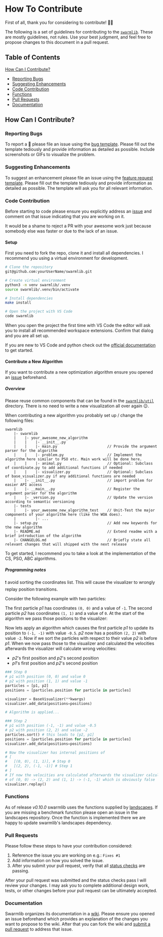 # How To Contribute

First of all, thank you for considering to contribute! :pray::tada:

The following is a set of guidelines for contributing to the [`swarmlib`](https://github.com/HaaLeo/swarmlib#readme). These are mostly guidelines, not rules. Use your best judgment, and feel free to propose changes to this document in a pull request.

## Table of Contents
[How Can I Contribute?](#how-can-i-contribute)
  * [Reporting Bugs](#reporting-bugs)
  * [Suggesting Enhancements](#suggesting-enhancements)
  * [Code Contribution](#code-contribution)
  * [Functions](#functions)
  * [Pull Requests](#pull-requests)
  * [Documentation](#documentation)

## How Can I Contribute?

### Reporting Bugs

To report a :bug: please file an issue using the [bug template](https://github.com/HaaLeo/swarmlib/issues/new?template=bug_report.md).
Please fill out the template tediously and provide information as detailed as possible.
Include screenshots or GIFs to visualize the problem.

### Suggesting Enhancements

To suggest an enhancement please file an issue using the [feature request template](https://github.com/HaaLeo/swarmlib/issues/new?template=feature_request.md).
Please fill out the template tediously and provide information as detailed as possible. 
The template will ask you for all relevant information.

### Code Contribution

Before starting to code please ensure you explicitly address an [issue](https://github.com/HaaLeo/swarmlib/issues) and comment on that issue indicating that you are working on it.

It would be a shame to reject a PR with your awesome work just because somebody else was faster or due to the lack of an issue.

#### Setup

First you need to fork the repo, clone it and install all dependencies.
I recommend you using a virtual environment for development.

```zsh
# Clone the repository
git@github.com:yourUserName/swarmlib.git

# Create virtual environment
python3 -m venv swarmlib/.venv
source swarmlib/.venv/bin/activate

# Install dependencies
make install

# Open the project with VS Code
code swarmlib
```

When you open the project the first time with VS Code the editor will ask you to install all recommended workspace extensions.
Confirm that dialog and you are all set up.

If you are new to VS Code and python check out the [official documentation](https://code.visualstudio.com/docs/python/python-tutorial) to get started.

#### Contribute a New Algorithm

If you want to contribute a new optimization algorithm ensure you opened an [issue](https://github.com/HaaLeo/swarmlib/issues/new?template=feature_request.md) beforehand.

##### Overview
Please reuse common components that can be found in the [`swarmlib/util`](https://github.com/HaaLeo/swarmlib/tree/master/swarmlib/util) directory.
There is no need to write a new visualization all over again :wink:.

When contributing a new algorithm you probably set up / change the following files:

```
swarmlib
    |- swarmlib
    |    |- your_awesome_new_algorithm
    |    |    |- __init__.py
    |    |    |- main.py                       // Provide the argument parser for the algorithm
    |    |    |- problem.py                    // Implement the algorithm here similar to PSO etc. Main work will be done here.
    |    |    |- animal.py                     // Optional: Subclass of coordinate.py to add additional functions if needed
    |    |    |- visualizer.py                 // Optional: Subclass of base_visualizer.py if any additional functions are needed
    |    |- __init__.py                        // import problem for easier API access
    |    |- __main__.py                        // Register the argument parser for the algorithm
    |    |- _version.py                        // Update the version according to semantic versioning
    |- tests
    |    |- your_awesome_new_algorithm_test    // Unit-Test the major components of your algorithm here (like the WOA does).
    |         |- ...
    |- setup.py                                // Add new keywords for the new algorithm
    |- README.md                               // Extend readme with a brief introduction of the algorithm
    |- CHANGELOG.md                            // Briefly state all relevant changes that will shipped with the next release
```

To get started, I recommend you to take a look at the implementation of the CS, PSO, ABC algorithms.

##### Programming notes

:heavy_exclamation_mark: avoid sorting the coordinates list.
This will cause the visualizer to wrongly replay position transitions.

Consider the following example with two particles:

The first particle _p1_ has coordinates `(0, 0)` and a value of `-1`.
The second particle _p2_ has coordinates `(1, 1)` and a value of `0`.
At the start of the algorithm we pass those positions to the visualizer:

Now lets apply an algorithm which causes the first particle _p1_ to update its position to `(-1, -1)` with value `-0.5`.
_p2_ now has a position `(2, 2)` with value `-2`.
Now if we sort the particles with respect to their value _p2_ is before _p1_. 
When we now pass those to the visualizer and calculated the velocities afterwards the visualizer will calculate wrong velocities:
* _p2_'s first position and _p2_'s second position
* _p1_'s first position and _p2_'s second position

```python
### Step 0
# p1 with position (0, 0) and value 0
# p2 with position (1, 1) and value -1
particles = [p1, p2]
positions = [particles.position for particle in particles]

visualizer = BaseVisualizer(**kwargs)
visualizer.add_data(positions=positions)

# Algorithm is applied...

### Step 2
# p1 with position (-1, -1) and value -0.5
# p2 with position (2, 2) and value -2
particles.sort() # this leads to [p2, p1]
positions = [particles.position for particle in particles]
visualizer.add_data(positions=positions)

# Now the visualizer has internal positions of 
# [
#   [(0, 0), (1, 1)], # Step 0
#   [(2, 2), (-1, -1)] # Step 1
# ]
# If now the velocities are calculated afterwards the visualizer calculates the velocities
# of (0, 0) -> (2, 2) and (1, 1) -> (-1, -1) which is obviously false
visualizer.replay()
```
### Functions

As of release _v0.10.0_ swarmlib uses the functions supplied by [landscapes](https://github.com/nathanrooy/landscapes#readme).
If you are missing a benchmark function please open an issue in the landscapes repository. 
Once the function is implemented there we are happy to update swarmlib's landscapes dependency.

### Pull Requests

Please follow these steps to have your contribution considered:

1. Reference the issue you are working on e.g.: `Fixes #1`
1. Add information on how you solved the issue.
1. After you submit your pull request, verify that all [status checks](https://help.github.com/articles/about-status-checks/) are passing.

After your pull request was submitted and the status checks pass I will review your changes.
I may ask you to complete additional design work, tests, or other changes before your pull request can be ultimately accepted.

### Documentation

Swarmlib organizes its documentation in a [wiki](https://github.com/HaaLeo/swarmlib/wiki).
Please ensure you opened an issue beforehand which provides an explanation of the changes you want to propose to the wiki.
After that you can fork the wiki and [submit a pull request](#pull-requests) to address that issue.
